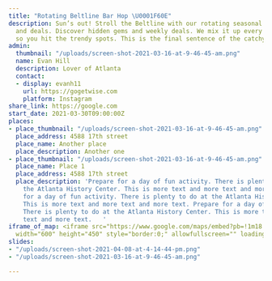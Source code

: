 ```yaml
---
title: "Rotating Beltline Bar Hop \U0001F60E"
description: Sun’s out! Stroll the Beltline with our rotating seasonal suggestions
  and deals. Discover hidden gems and weekly deals. We mix it up every couple months,
  so you hit the trendy spots. This is the final sentence of the catchy opener.
admin:
  thumbnail: "/uploads/screen-shot-2021-03-16-at-9-46-45-am.png"
  name: Evan Hill
  description: Lover of Atlanta
  contact:
  - display: evanh11
    url: https://gogetwise.com
    platform: Instagram
share_link: https://google.com
start_date: 2021-03-30T09:00:00Z
places:
- place_thumbnail: "/uploads/screen-shot-2021-03-16-at-9-46-45-am.png"
  place_address: 4588 17th street
  place_name: Another place
  place_description: Another one
- place_thumbnail: "/uploads/screen-shot-2021-03-16-at-9-46-45-am.png"
  place_name: Place 1
  place_address: 4588 17th street
  place_description: 'Prepare for a day of fun activity. There is plenty to do at
    the Atlanta History Center. This is more text and more text and more text.  Prepare
    for a day of fun activity. There is plenty to do at the Atlanta History Center.
    This is more text and more text and more text. Prepare for a day of fun activity.
    There is plenty to do at the Atlanta History Center. This is more text and more
    text and more text.   '
iframe_of_map: <iframe src="https://www.google.com/maps/embed?pb=!1m18!1m12!1m3!1d3315.8462640025523!2d-84.37580798479185!3d33.79046798067789!2m3!1f0!2f0!3f0!3m2!1i1024!2i768!4f13.1!3m3!1m2!1s0x88f5043825d515d1%3A0xa0eaf981e881d6b5!2sAtlanta%20Botanical%20Garden!5e0!3m2!1sen!2sus!4v1616785959444!5m2!1sen!2sus"
  width="600" height="450" style="border:0;" allowfullscreen="" loading="lazy"></iframe>
slides:
- "/uploads/screen-shot-2021-04-08-at-4-14-44-pm.png"
- "/uploads/screen-shot-2021-03-16-at-9-46-45-am.png"

---
```

